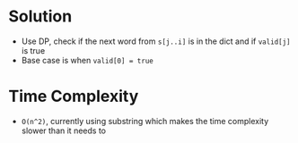 # Solution
- Use DP, check if the next word from `s[j..i]` is in the dict and if `valid[j]` is true
- Base case is when `valid[0] = true`

# Time Complexity
- `O(n^2)`, currently using substring which makes the time complexity slower than it needs to